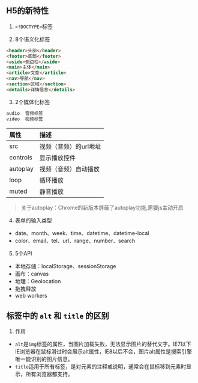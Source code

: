 ## H5的新特性
1. `<!DOCTYPE>`标签

2. 8个语义化标签
```html
<header>头部</header>
<footer>底部</footer>
<aside>侧边栏</aside>
<main>主体</main>
<article>文章</article>
<nav>导航</nav> 
<section>区域</section> 
<details>详情信息</details>
```

3. 2个媒体化标签
```html
audio  音频标签
video  视频标签
```
|属性       |      描述
| :------- | :-------------------- |
|src       |  视频（音频）的url地址|
|controls  | 显示播放控件|
|autoplay  | 视频（音频）自动播放|
|loop      | 循环播放|
|muted	   | 静音播放|
> 关于autoplay：Chrome的新版本屏蔽了autoplay功能,需要js主动开启

4. 表单的输入类型
- date、month、week、time、datetime、datetime-local
- color、email、tel、url、range、number、search

5. 5个API
- 本地存储：localStorage、sessionStorage
- 画布：canvas
- 地理：Geolocation
- 拖拽释放
- web workers


## 标签中的 `alt` 和 `title` 的区别
1. 作用
- `alt`是`img`标签的属性，当图片加载失败，无法显示图片的替代文字。IE7以下IE浏览器在鼠标滑过时会展示alt属性，IE8以后不会，图片alt属性是搜索引擎唯一能识别的图片信息。
- `title`适用于所有标签，是对元素的注释或说明，通常会在鼠标移到元素时显示，所有浏览器都支持。

